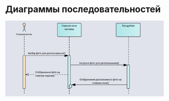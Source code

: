 # Диаграммы последовательностей

![Выбор фото для распознавания](https://github.com/Klimets/BadGAI/blob/master/Documents/Diagrams/Sequence/Sequence.jpg)
